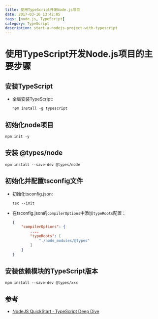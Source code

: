 ```yaml
---
title: 使用TypeScript开发Node.js项目
date: 2017-03-16 13:42:05
tags: [node.js, TypeScript]
category: TypeScript
description: start-a-nodejs-project-with-typescript
---
```

# 使用TypeScript开发Node.js项目的主要步骤

## 安装TypeScript

- 全局安装TypeScript:

    `npm install -g typescript`

## 初始化node项目

`npm init -y`

## 安装 @types/node

`npm install --save-dev @types/node`


## 初始化并配置tsconfig文件

- 初始化tsconfig.json:

    `tsc --init`

- 在tsconfig.json的`compilerOptions`中添加`typeRoots`配置：

    ```json
    {
        "compilerOptions": {
            ....
            "typeRoots": [
                "./node_modules/@types"
            ]
        }
    }
    ```

## 安装依赖模块的TypeScript版本

`npm install --save-dev @types/xxx`


## 参考

- [NodeJS QuickStart · TypeScript Deep Dive](https://basarat.gitbooks.io/typescript/docs/quick/nodejs.html)